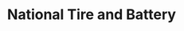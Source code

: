 ---
title: "National Tire and Battery"
url: /lutherville/national-tire-and-battery/
shop: Autowerkstatt
---